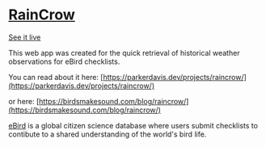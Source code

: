 # [RainCrow](https://raincrow.app/)

[See it live](https://raincrow.app/)

This web app was created for the quick retrieval of historical weather observations for eBird checklists.

You can read about it here: [https://parkerdavis.dev/projects/raincrow/](https://parkerdavis.dev/projects/raincrow/)

or here: [https://birdsmakesound.com/blog/raincrow/](https://birdsmakesound.com/blog/raincrow/)

[eBird](https://ebird.org/about) is a global citizen science database where users submit checklists to contibute to a shared understanding of the world's bird life.
